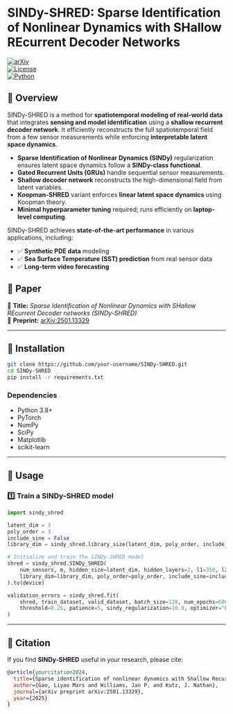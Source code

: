 # SINDy-SHRED: Sparse Identification of Nonlinear Dynamics with SHallow REcurrent Decoder Networks

[![arXiv](https://img.shields.io/badge/arXiv-2501.13329-b31b1b.svg)](https://arxiv.org/abs/2501.13329)  
[![License](https://img.shields.io/badge/license-MIT-green.svg)](LICENSE)  
[![Python](https://img.shields.io/badge/python-3.8%2B-blue.svg)](https://www.python.org/)  

## 📌 Overview
SINDy-SHRED is a method for **spatiotemporal modeling of real-world data** that integrates **sensing and model identification** using a **shallow recurrent decoder network**. It efficiently reconstructs the full spatiotemporal field from a few sensor measurements while enforcing **interpretable latent space dynamics**.

- **Sparse Identification of Nonlinear Dynamics (SINDy)** regularization ensures latent space dynamics follow a **SINDy-class functional**.
- **Gated Recurrent Units (GRUs)** handle sequential sensor measurements.
- **Shallow decoder network** reconstructs the high-dimensional field from latent variables.
- **Koopman-SHRED** variant enforces **linear latent space dynamics** using Koopman theory.
- **Minimal hyperparameter tuning** required; runs efficiently on **laptop-level computing**.

SINDy-SHRED achieves **state-of-the-art performance** in various applications, including:
- ✅ **Synthetic PDE data** modeling
- ✅ **Sea Surface Temperature (SST) prediction** from real sensor data
- ✅ **Long-term video forecasting**

## 📝 Paper
📄 **Title:** *Sparse Identification of Nonlinear Dynamics with SHallow REcurrent Decoder networks (SINDy-SHRED)*  
🔗 **Preprint:** [arXiv:2501.13329](https://arxiv.org/pdf/2501.13329)  

---

## 🔧 Installation
```bash
git clone https://github.com/your-username/SINDy-SHRED.git
cd SINDy-SHRED
pip install -r requirements.txt
```

### Dependencies
- Python 3.8+
- PyTorch
- NumPy
- SciPy
- Matplotlib
- scikit-learn  

---

## 🚀 Usage
### 1️⃣ Train a SINDy-SHRED model
```python
import sindy_shred

latent_dim = 3
poly_order = 3
include_sine = False
library_dim = sindy_shred.library_size(latent_dim, poly_order, include_sine, True)

# Initialize and train the SINDy-SHRED model
shred = sindy_shred.SINDy_SHRED(
    num_sensors, m, hidden_size=latent_dim, hidden_layers=2, l1=350, l2=400, dropout=0.1, 
    library_dim=library_dim, poly_order=poly_order, include_sine=include_sine, dt=1/52.0*0.1, layer_norm=False
).to(device)

validation_errors = sindy_shred.fit(
    shred, train_dataset, valid_dataset, batch_size=128, num_epochs=600, lr=1e-3, verbose=True, 
    threshold=0.25, patience=5, sindy_regularization=10.0, optimizer="Lion", thres_epoch=100
)
```

---

## 📖 Citation
If you find **SINDy-SHRED** useful in your research, please cite:
```bibtex
@article{yourcitation2024,
  title={Sparse identification of nonlinear dynamics with Shallow Recurrent Decoder Networks},
  author={Gao, Liyao Mars and Williams, Jan P. and Kutz, J. Nathan},
  journal={arXiv preprint arXiv:2501.13329},
  year={2025}
}
```

